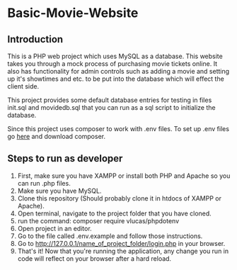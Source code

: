 # Basic-Movie-Website

## Introduction
This is a PHP web project which uses MySQL as a database. This website takes you through a mock process of purchasing movie tickets online. It also has functionality for admin controls such as adding a movie and setting up it's showtimes and etc. to be put into the database which will effect the client side.

This project provides some default database entries for testing in files init.sql and movidedb.sql that you can run as a sql script to
initialize the database.

Since this project uses composer to work with .env files. To set up .env files go <a href="https://getcomposer.org/download/">here</a> and download composer.

## Steps to run as developer
1. First, make sure you have XAMPP or install both PHP and Apache so you can run .php files.
2. Make sure you have MySQL.
3. Clone this repository (Should probably clone it in htdocs of XAMPP or Apache).
4. Open terminal, navigate to the project folder that you have cloned.
5. run the command: composer require vlucas/phpdotenv
6. Open project in an editor.
7. Go to the file called .env.example and follow those instructions.
8. Go to http://127.0.0.1/name_of_project_folder/login.php in your browser.
9. That's it! Now that you're running the application, any change you run in code will reflect on your browser after a hard reload.